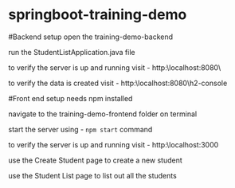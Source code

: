 # springboot-training-demo
#Backend setup
open the training-demo-backend

run the StudentListApplication.java file

to verify the server is up and running visit - http:\\localhost:8080\

to verify the data is created visit - http:\\localhost:8080\h2-console

#Front end setup
needs npm installed

navigate to the training-demo-frontend folder on terminal

start the server using - `npm start` command 

to verify the server is up and running visit - http:\\localhost:3000

use the Create Student page to create a new student

use the Student List page to list out all the students
